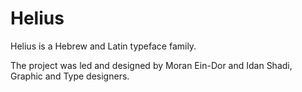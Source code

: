 # Helius

Helius is a Hebrew and Latin typeface family.

The project was led and designed by Moran Ein-Dor and Idan Shadi, Graphic and Type designers.
